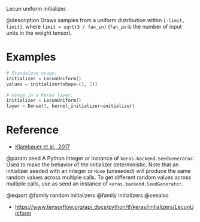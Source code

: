 Lecun uniform initializer.

@description
Draws samples from a uniform distribution within `[-limit, limit]`, where
`limit = sqrt(3 / fan_in)` (`fan_in` is the number of input units in the
weight tensor).

# Examples
```python
# Standalone usage:
initializer = LecunUniform()
values = initializer(shape=(2, 2))
```

```python
# Usage in a Keras layer:
initializer = LecunUniform()
layer = Dense(3, kernel_initializer=initializer)
```

# Reference
- [Klambauer et al., 2017](https://arxiv.org/abs/1706.02515)

@param seed
A Python integer or instance of
`keras.backend.SeedGenerator`.
Used to make the behavior of the initializer
deterministic. Note that an initializer seeded with an integer
or `None` (unseeded) will produce the same random values
across multiple calls. To get different random values
across multiple calls, use as seed an instance
of `keras.backend.SeedGenerator`.

@export
@family random initializers
@family initializers
@seealso
+ <https://www.tensorflow.org/api_docs/python/tf/keras/initializers/LecunUniform>
